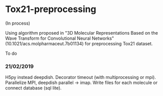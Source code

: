 # Tox21-preprocessing

(In process)

Using algorithm proposed in "3D Molecular Representations Based on the Wave Transform for Convolutional Neural Networks" (10.1021/acs.molpharmaceut.7b01134) for preprocessing Tox21 dataset.

To do
### 21/02/2019
H5py instead deepdish.
Decorator timeout (with multiprocessing or mpi).
Parallelize MPI, deepdish parallel -> imap. Write files for each molecule or connect database (sql lite).
